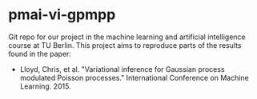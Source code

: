 # pmai-vi-gpmpp

Git repo for our project in the machine learning and artificial intelligence course at TU Berlin. 
This project aims to reproduce parts of the results found in the paper:
* Lloyd, Chris, et al. "Variational inference for Gaussian process modulated Poisson processes." International Conference on Machine Learning. 2015.
